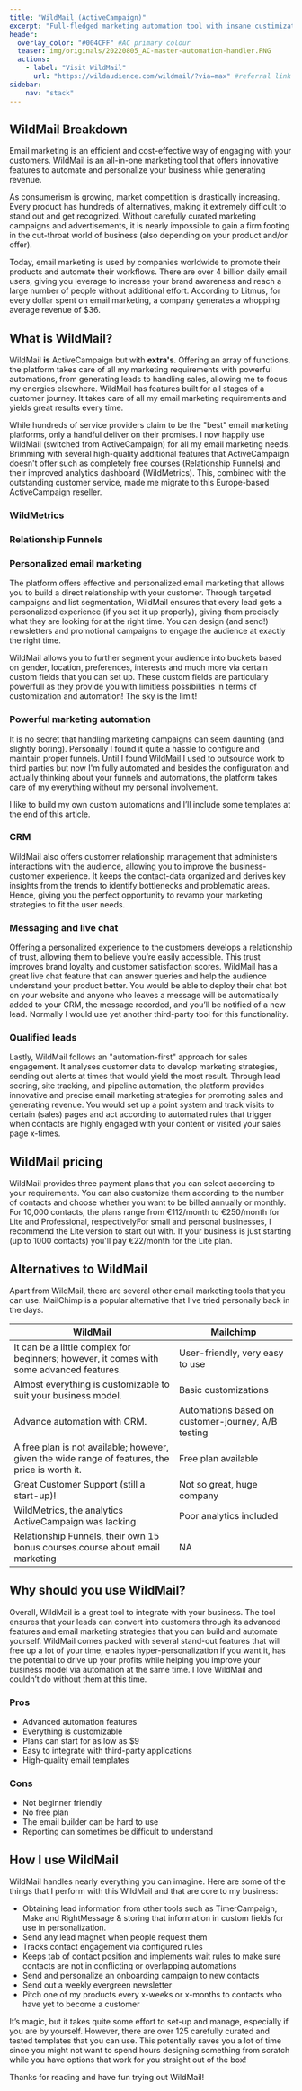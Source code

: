 ```yaml
---
title: "WildMail (ActiveCampaign)"
excerpt: "Full-fledged marketing automation tool with insane custimization abilities."
header:
  overlay_color: "#004CFF" #AC primary colour
  teaser: img/originals/20220805_AC-master-automation-handler.PNG
  actions:
    - label: "Visit WildMail"
      url: "https://wildaudience.com/wildmail/?via=max" #referral link
sidebar:
    nav: "stack"
---
```


## WildMail Breakdown

Email marketing is an efficient and cost-effective way of engaging with your customers. WildMail is an all-in-one marketing tool that offers innovative features to automate and personalize your business while generating revenue.

As consumerism is growing, market competition is drastically increasing. Every product has hundreds of alternatives, making it extremely difficult to stand out and get recognized. Without carefully curated marketing campaigns and advertisements, it is nearly impossible to gain a firm footing in the cut-throat world of business (also depending on your product and/or offer).

Today, email marketing is used by companies worldwide to promote their products and automate their workflows. There are over 4 billion daily email users, giving you leverage to increase your brand awareness and reach a large number of people without additional effort. According to Litmus, for every dollar spent on email marketing, a company generates a whopping average revenue of $36. 

## What is WildMail?

WildMail __is__ ActiveCampaign but with **extra's**. Offering an array of functions, the platform takes care of all my marketing requirements with powerful automations, from generating leads to handling sales, allowing me to focus my energies elsewhere. 
WildMail has features built for all stages of a customer journey. It takes care of all my email marketing requirements and yields great results every time. 

While hundreds of service providers claim to be the "best" email marketing platforms, only a handful deliver on their promises. I now happily use WildMail (switched from ActiveCampaign) for all my email marketing needs. Brimming with several high-quality additional features that ActiveCampaign doesn't offer such as completely free courses (Relationship Funnels) and their improved analytics dashboard (WildMetrics). This, combined with the outstanding customer service, made me migrate to this Europe-based ActiveCampaign reseller.

### WildMetrics

### Relationship Funnels

### Personalized email marketing
The platform offers effective and personalized email marketing that allows you to build a direct relationship with your customer. Through targeted campaigns and list segmentation, WildMail ensures that every lead gets a personalized experience (if you set it up properly), giving them precisely what they are looking for at the right time. You can design (and send!) newsletters and promotional campaigns to engage the audience at exactly the right time. 

WildMail allows you to further segment your audience into buckets based on gender, location, preferences, interests and much more via certain custom fields that you can set up. These custom fields are particulary powerfull as they provide you with limitless possibilities in terms of customization and automation! The sky is the limit! 

### Powerful marketing automation
It is no secret that handling marketing campaigns can seem daunting (and slightly boring). Personally I found it quite a hassle to configure and maintain proper funnels. Until I found WildMail I used to outsource work to third parties but now I'm fully automated and besides the configuration and actually thinking about your funnels and automations, the platform takes care of my everything without my personal involvement. 

>
I like to build my own custom automations and I’ll include some templates at the end of this article.

###	CRM
WildMail also offers customer relationship management that administers interactions with the audience, allowing you to improve the business-customer experience. It keeps the contact-data organized and derives key insights from the trends to identify bottlenecks and problematic areas. Hence, giving you the perfect opportunity to revamp your marketing strategies to fit the user needs. 

###	Messaging and live chat
Offering a personalized experience to the customers develops a relationship of trust, allowing them to believe you’re easily accessible. This trust improves brand loyalty and customer satisfaction scores. WildMail has a great live chat feature that can answer queries and help the audience understand your product better. You would be able to deploy their chat bot on your website and anyone who leaves a message will be automatically added to your CRM, the message recorded, and you’ll be notified of a new lead. Normally I would use yet another third-party tool for this functionality.

### Qualified leads 
Lastly, WildMail follows an "automation-first" approach for sales engagement. It analyses customer data to develop marketing strategies, sending out alerts at times that would yield the most result. Through lead scoring, site tracking, and pipeline automation, the platform provides innovative and precise email marketing strategies for promoting sales and generating revenue. You would set up a point system and track visits to certain (sales) pages and act according to automated rules that trigger when contacts are highly engaged with your content or visited your sales page x-times. 

## WildMail pricing
WildMail provides three payment plans that you can select according to your requirements. You can also customize them according to the number of contacts and choose whether you want to be billed annually or monthly. For 10,000 contacts, the plans range from €112/month to €250/month for Lite and Professional, respectivelyFor small and personal businesses, I recommend the Lite version to start out with. If your business is just starting (up to 1000 contacts) you'll pay €22/month for the Lite plan.

## Alternatives to WildMail

Apart from WildMail, there are several other email marketing tools that you can use. MailChimp is a popular alternative that I’ve tried personally back in the days. 

| WildMail	| Mailchimp |
| --------- | --------- |
| It can be a little complex for beginners; however, it comes with some advanced features.	        | User-friendly, very easy to use | 
| Almost everything is customizable to suit your business model.	                                  | Basic customizations |
| Advance automation with CRM.	                                                                    | Automations based on customer-journey, A/B testing |
| A free plan is not available; however, given the wide range of features, the price is worth it.   |	Free plan available 
| Great Customer Support (still a start-up)!	                                                      | Not so great, huge company |
| WildMetrics, the analytics ActiveCampaign was lacking                                             | Poor analytics included |
| Relationship Funnels, their own 15 bonus courses.course about email marketing                     |	NA |

## Why should you use WildMail?
Overall, WildMail is a great tool to integrate with your business. The tool ensures that your leads can convert into customers through its advanced features and email marketing strategies that you can build and automate yourself. WildMail comes packed with several stand-out features that will free up a lot of your time, enables hyper-personalization if you want it, has the potential to drive up your profits while helping you improve your business model via automation at the same time. I love WildMail and couldn’t do without them at this time. 


### Pros

*	Advanced automation features
*	Everything is customizable
*	Plans can start for as low as $9
*	Easy to integrate with third-party applications
*	High-quality email templates 

### Cons

*	Not beginner friendly
*	No free plan
*	The email builder can be hard to use
*	Reporting can sometimes be difficult to understand


## How I use WildMail

WildMail handles nearly everything you can imagine. Here are some of the things that I perform with this WildMail and that are core to my business:

* Obtaining lead information from other tools such as TimerCampaign, Make and RightMessage & storing that information in custom fields for use in personalization.
*	Send any lead magnet when people request them
*	Tracks contact engagement via configured rules
*	Keeps tab of contact position and implements wait rules to make sure contacts are not in conflicting or overlapping automations
*	Send and personalize an onboarding campaign to new contacts
*	Send out a weekly evergreen newsletter 
*	Pitch one of my products every x-weeks or x-months to contacts who have yet to become a customer

It’s magic, but it takes quite some effort to set-up and manage, especially if you are by yourself. However, there are over 125 carefully curated and tested templates that you can use. This potentially saves you a lot of time since you might not want to spend hours designing something from scratch while you have options that work for you straight out of the box! 

Thanks for reading and have fun trying out WildMail!





